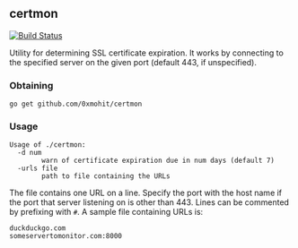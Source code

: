 ## certmon

[![Build Status](https://travis-ci.org/0xmohit/certmon.svg?branch=master)](https://travis-ci.org/0xmohit/certmon)

Utility for determining SSL certificate expiration.  It works by connecting to the specified server on the given port (default 443, if unspecified).

### Obtaining

    go get github.com/0xmohit/certmon

### Usage

```
Usage of ./certmon:
  -d num
        warn of certificate expiration due in num days (default 7)
  -urls file
        path to file containing the URLs
```

The file contains one URL on a line.  Specify the port with the host name if the port that server listening on is other than 443.  Lines can be commented by prefixing with `#`.  A sample file containing URLs is:


```
duckduckgo.com
someservertomonitor.com:8000
```


